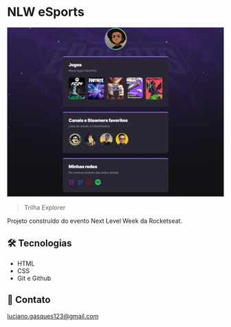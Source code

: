 # NLW eSports

![preview](./assets/preview.png)

> Trilha Explorer

Projeto construído do evento Next Level Week da Rocketseat.

## 🛠 Tecnologias

- HTML
- CSS
- Git e Github

## 💛 Contato

luciano.gasques123@gmail.com